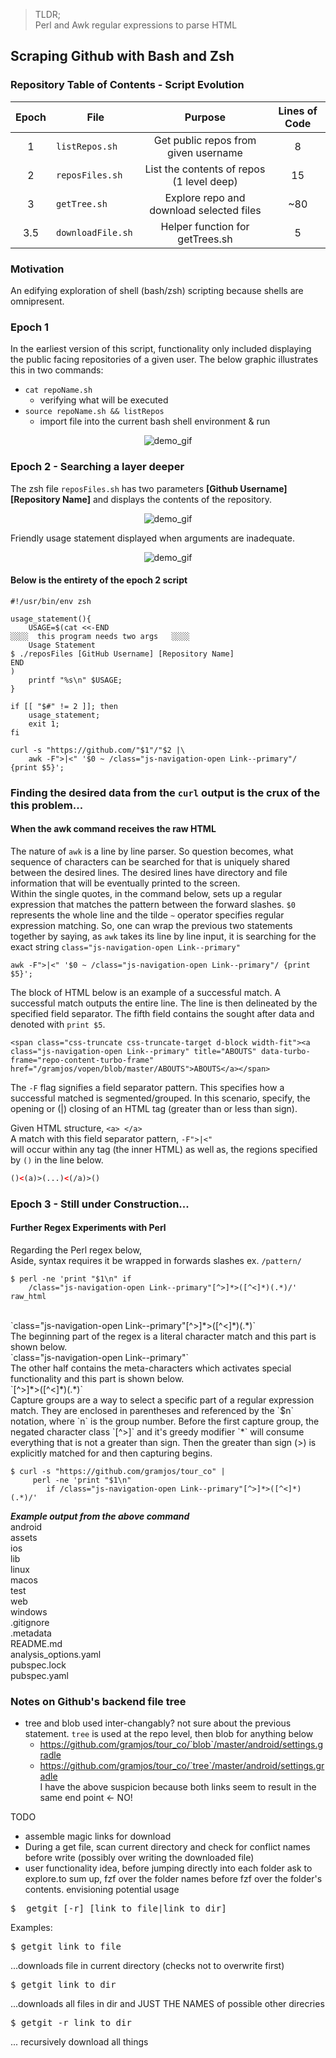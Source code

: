 > TLDR;<br> Perl and Awk regular expressions to parse HTML

## Scraping Github with Bash and Zsh

### Repository Table of Contents - Script Evolution 

| Epoch | File               |                  Purpose                  | Lines of Code |
| :---: | ------------------ | :---------------------------------------: | :-----------: |
|   1   | `listRepos.sh `    |   Get public repos from given username    |       8       |
|   2   | `reposFiles.sh `   | List the contents of repos (1 level deep) |      15       |
|   3   | `getTree.sh`       | Explore repo and download selected files  |      ~80     |
|  3.5  | `downloadFile.sh ` |      Helper function for getTrees.sh      |       5       |

### Motivation

An edifying exploration of shell (bash/zsh) scripting because shells are omnipresent.

### Epoch 1

In the earliest version of this script, functionality only included displaying the public facing repositories of a given user. The below graphic illustrates this in two commands:<br>

- `cat repoName.sh`
  - verifying what will be executed
- `source repoName.sh && listRepos`
  - import file into the current bash shell environment & run

<p align="center">
  <img 
    src="https://media.giphy.com/media/QS6nYlQUgstr48Jyb7/giphy.gif"
	alt="demo_gif"
  />
</p>

### Epoch 2 - Searching a layer deeper

The zsh file `reposFiles.sh` has two parameters **[Github Username] [Repository Name]** and displays the contents of the repository. <br>

<p align="center">
  <img 
    src="https://media.giphy.com/media/v1.Y2lkPTc5MGI3NjExczJqZTFtYXhsODhpbGduZGJkMWZvaDhrNnpvZDF2dm9hcjhxc214dyZlcD12MV9pbnRlcm5hbF9naWZfYnlfaWQmY3Q9Zw/ozPuTxjCDIyG98QcMj/giphy.gif"
	alt="demo_gif"
  />
</p>
Friendly usage statement displayed when arguments are inadequate. 
<p align="center">
  <img 
    src="https://media.giphy.com/media/v1.Y2lkPTc5MGI3NjExa3pvdzV6YW90b3ZoN200am5kMmcxeTBtbzVjbmhoZXk5bGdmcjF2YSZlcD12MV9pbnRlcm5hbF9naWZfYnlfaWQmY3Q9Zw/A3ocU9Y7H6bV8yMBrR/giphy.gif"
	alt="demo_gif"
  />
</p>

#### Below is the entirety of the epoch 2 script

```shell
#!/usr/bin/env zsh

usage_statement(){
	USAGE=$(cat <<-END
░░░░  this program needs two args   ░░░░
    Usage Statement
$ ./reposFiles [GitHub Username] [Repository Name]
END
)
	printf "%s\n" $USAGE;
}

if [[ "$#" != 2 ]]; then
	usage_statement;
	exit 1;
fi

curl -s "https://github.com/"$1"/"$2 |\
	awk -F">|<" '$0 ~ /class="js-navigation-open Link--primary"/ {print $5}';

```
### Finding the desired data from the `curl` output is the crux of the this problem...
#### When the awk command receives the raw HTML

The nature of `awk` is a line by line parser. So question becomes, what sequence of characters can be searched for that is uniquely shared between the desired lines. The desired lines have directory and file information that will be eventually printed to the screen.<br>
Within the single quotes, in the command below, sets up a regular expression that matches the pattern between the forward slashes. `$0` represents the whole line and the tilde `~` operator specifies regular expression matching. So, one can wrap the previous two statements together by saying, as `awk` takes its line by line input, it is searching for the exact string `class="js-navigation-open Link--primary"` <br>


```shell
awk -F">|<" '$0 ~ /class="js-navigation-open Link--primary"/ {print $5}';

```

The block of HTML below is an example of a successful match. A successful match outputs the entire line. The line is then delineated by the specified field separator. The fifth field contains the sought after data and denoted with `print $5`.

```shell
<span class="css-truncate css-truncate-target d-block width-fit"><a class="js-navigation-open Link--primary" title="ABOUTS" data-turbo-frame="repo-content-turbo-frame" href="/gramjos/vopen/blob/master/ABOUTS">ABOUTS</a></span>
```


The `-F` flag signifies a field separator pattern. This specifies how a successful matched is segmented/grouped. In this scenario, specify, the opening or (|) closing of an HTML tag (greater than or less than sign).

Given HTML structure, `
<a> </a>
`
<br>
A match with this field separator pattern, `
-F">|<" 
`
<br>
 will occur within any tag (the inner HTML) as well as, the regions specified by `()` in the line below.

 ```html
 ()<(a)>(...)<(/a)>()
 ```

### Epoch 3 - Still under Construction...
#### Further Regex Experiments with Perl
Regarding the Perl regex below, <br>
Aside, syntax requires it be wrapped in forwards slashes ex. `/pattern/`

```shell
$ perl -ne 'print "$1\n" if 
    /class="js-navigation-open Link--primary"[^>]*>([^<]*)(.*)/' raw_html
```

<br>
`class="js-navigation-open Link--primary"[^>]*>([^<]*)(.*)`
<br>
The beginning part of the regex is a literal character match and this part is shown below.
<br>
`class="js-navigation-open Link--primary"`
<br>
The other half contains the meta-characters which activates special functionality and this part is shown below.
<br>
`[^>]*>([^<]*)(.*)` 
<br>
 Capture groups are a way to select a specific part of a regular expression match. They are enclosed in parentheses and referenced by the `$n` notation, where `n` is the group number.  Before the first capture group, the negated character class `[^>]` and it's greedy modifier `*` will consume everything that is not a greater than sign. Then the greater than sign (>) is explicitly matched for and then capturing begins. <br>

```shell
$ curl -s "https://github.com/gramjos/tour_co" |
     perl -ne 'print "$1\n"
        if /class="js-navigation-open Link--primary"[^>]*>([^<]*)(.*)/'
```

**_Example output from the above command_**<br>
android<br>
assets<br>
ios<br>
lib<br>
linux<br>
macos<br>
test<br>
web<br>
windows<br>
.gitignore<br>
.metadata<br>
README.md<br>
analysis_options.yaml<br>
pubspec.lock<br>
pubspec.yaml<br>

### Notes on Github's backend file tree

- tree and blob used inter-changably? not sure about the previous statement. `tree` is used at the repo level, then blob for anything below
  - https://github.com/gramjos/tour_co/`blob`/master/android/settings.gradle
  - https://github.com/gramjos/tour_co/`tree`/master/android/settings.gradle
    <br> I have the above suspicion because both links seem to result in the same end point <- NO! 

TODO

- assemble magic links for download
- During a get file, scan current directory and check for conflict names before write (possibly over writing the downloaded file)
- user functionality idea, before jumping directly into each folder ask to explore.to sum up, fzf over the folder names before fzf over the folder's contents. 
envisioning potential usage<br>
<pre>$  getgit [-r] [link_to_file|link_to_dir]</pre>
Examples:
<pre>$ getgit link_to_file</pre>
...downloads file in current directory (checks not to overwrite first)

<pre>$ getgit link_to_dir</pre>
...downloads all files in dir and JUST THE NAMES of possible other direcries 

<pre>$ getgit -r link_to_dir</pre>
... recursively download all things

